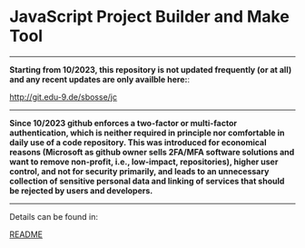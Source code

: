 # JavaScript Project Builder and Make Tool

---

**Starting from 10/2023, this repository is not updated frequently (or at all) and any recent updates are only availble here:**:

http://git.edu-9.de/sbosse/jc

---

**Since 10/2023 github enforces a two-factor or multi-factor authentication, which is neither required in principle nor comfortable in daily use of a code repository. This was introduced for economical reasons (Microsoft as github owner sells 2FA/MFA software solutions and want to remove non-profit, i.e., low-impact, repositories), higher user control, and not for security primarily, and leads to an unnecessary collection of sensitive personal data and linking of services that should be rejected by users and developers.**

---

Details can be found in:

[README](jc/tree/master/doc/jc/README.md)
